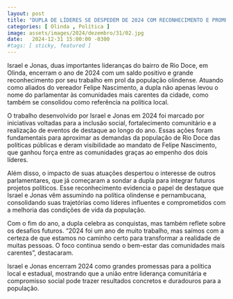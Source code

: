 ```yaml
---
layout: post
title: "DUPLA DE LÍDERES SE DESPEDEM DE 2024 COM RECONHECIMENTO E PROMESSAS PARA O FUTURO"
categories: [ Olinda , Política ]
image: assets/images/2024/dezembro/31/02.jpg
date:   2024-12-31 15:00:00 -0300
#tags: [ sticky, featured ]
---
```

Israel e Jonas, duas importantes lideranças do bairro de Rio Doce, em Olinda, encerram o ano de 2024 com um saldo positivo e grande reconhecimento por seu trabalho em prol da população olindense. Atuando como aliados do vereador Felipe Nascimento, a dupla não apenas levou o nome do parlamentar às comunidades mais carentes da cidade, como também se consolidou como referência na política local.

O trabalho desenvolvido por Israel e Jonas em 2024 foi marcado por iniciativas voltadas para a inclusão social, fortalecimento comunitário e a realização de eventos de destaque ao longo do ano. Essas ações foram fundamentais para aproximar as demandas da população de Rio Doce das políticas públicas e deram visibilidade ao mandato de Felipe Nascimento, que ganhou força entre as comunidades graças ao empenho dos dois líderes.

Além disso, o impacto de suas atuações despertou o interesse de outros parlamentares, que já começaram a sondar a dupla para integrar futuros projetos políticos. Esse reconhecimento evidencia o papel de destaque que Israel e Jonas vêm assumindo na política olindense e pernambucana, consolidando suas trajetórias como líderes influentes e comprometidos com a melhoria das condições de vida da população.

Com o fim do ano, a dupla celebra as conquistas, mas também reflete sobre os desafios futuros. “2024 foi um ano de muito trabalho, mas saímos com a certeza de que estamos no caminho certo para transformar a realidade de muitas pessoas. O foco continua sendo o bem-estar das comunidades mais carentes”, destacaram.

Israel e Jonas encerram 2024 como grandes promessas para a política local e estadual, mostrando que a união entre liderança comunitária e compromisso social pode trazer resultados concretos e duradouros para a população.